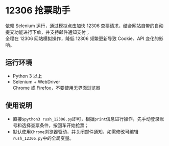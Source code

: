 # 12306 抢票助手
依赖 Selenium 运行，通过模拟点击加快 12306 查票请求，结合网站自带的自动提交功能进行下单，并支持邮件通知支付；  
全程在 12306 网站模拟操作，降低 12306 频繁更新导致 Cookie、API 变化的影响。

## 运行环境
* Python 3 以上
* Selenium + WebDriver  
Chrome 或 Firefox，不要使用无界面浏览器

## 使用说明
* 直接`$python3 rush_12306.py`即可，根据`print`信息进行操作，先手动登录账号和选择查票条件，按回车开始抢票；
* 默认使用`Chrome`浏览器驱动，并关闭邮件通知，如需修改可编辑`rush_12306.py`中的全局变量。
